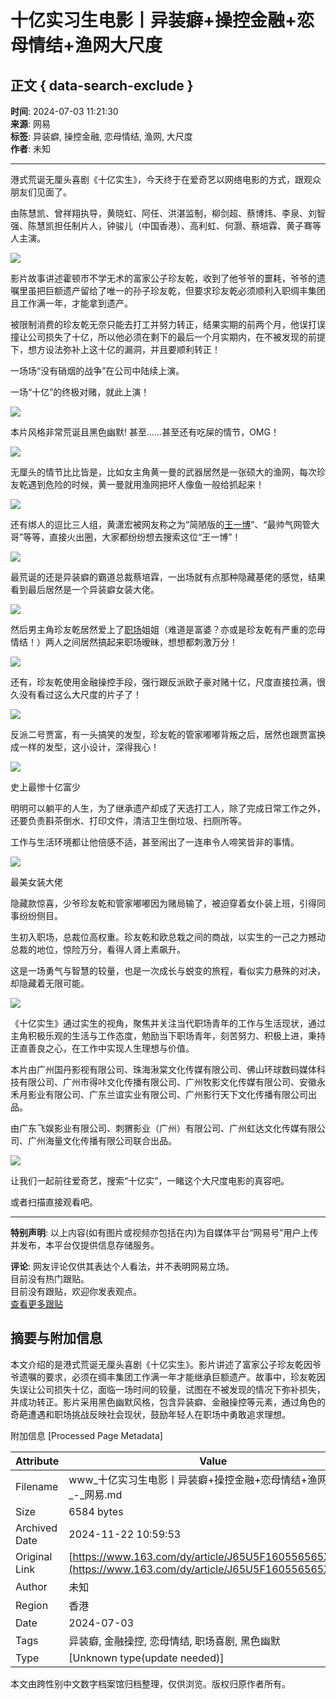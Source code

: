 # 十亿实习生电影丨异装癖+操控金融+恋母情结+渔网大尺度

## 正文 { data-search-exclude }


**时间**: 2024-07-03 11:21:30  
**来源**: 网易  
**标签**: 异装癖, 操控金融, 恋母情结, 渔网, 大尺度  
**作者**: 未知

---

港式荒诞无厘头喜剧《十亿实生》，今天终于在爱奇艺以网络电影的方式，跟观众朋友们见面了。

由陈慧凯、曾祥翔执导，黄晓虹、阿任、洪湛监制，柳剑超、蔡博炜、李泉、刘智强、陈慧凯担任制片人，钟骏儿（中国香港）、高利虹、何灏、蔡培霖、黄子骞等人主演。

![](https://nimg.ws.126.net/?url=http%3A%2F%2Fdingyue.ws.126.net%2F2024%2F0703%2F292ad3b9j00sg12nk000qd000dw006jm.jpg&thumbnail=660x2147483647&quality=80&type=jpg)

影片故事讲述霍顿市不学无术的富家公子珍友乾，收到了他爷爷的噩耗，爷爷的遗嘱里虽把巨额遗产留给了唯一的孙子珍友乾，但要求珍友乾必须顺利入职绸丰集团且工作满一年，才能拿到遗产。

被限制消费的珍友乾无奈只能去打工并努力转正，结果实期的前两个月，他误打误撞让公司损失了十亿，所以他必须在剩下的最后一个月实期内，在不被发现的前提下，想方设法弥补上这十亿的漏洞，并且要顺利转正！

一场场“没有硝烟的战争”在公司中陆续上演。

一场“十亿”的终极对赌，就此上演！

![](https://nimg.ws.126.net/?url=http%3A%2F%2Fdingyue.ws.126.net%2F2024%2F0703%2Fb40fb20cj00sg12nl000xd000dw006jm.jpg&thumbnail=660x2147483647&quality=80&type=jpg)

本片风格非常荒诞且黑色幽默! 甚至……甚至还有吃屎的情节，OMG！

![](https://nimg.ws.126.net/?url=http%3A%2F%2Fdingyue.ws.126.net%2F2024%2F0703%2Fb42325f2j00sg12nk000id000dw006jm.jpg&thumbnail=660x2147483647&quality=80&type=jpg)

无厘头的情节比比皆是，比如女主角黄一曼的武器居然是一张硕大的渔网，每次珍友乾遇到危险的时候，黄一曼就用渔网把坏人像鱼一般给抓起来！

![](https://nimg.ws.126.net/?url=http%3A%2F%2Fdingyue.ws.126.net%2F2024%2F0703%2F69f19513j00sg12nk000qd000dw006jm.jpg&thumbnail=660x2147483647&quality=80&type=jpg)

还有绑人的逗比三人组，黄潇宏被网友称之为“简陋版的[王一博](https://ent.163.com/keywords/7/8/738b4e00535a/1.html)”、“最帅气网管大哥”等等，直接火出圈，大家都纷纷想去搜索这位“王一博”！

![](https://nimg.ws.126.net/?url=http%3A%2F%2Fdingyue.ws.126.net%2F2024%2F0703%2F18585811j00sg12nk000pd000dw006jm.jpg&thumbnail=660x2147483647&quality=80&type=jpg)

最荒诞的还是异装癖的霸道总裁蔡培霖，一出场就有点那种隐藏基佬的感觉，结果看到最后居然是一个异装癖女装大佬。

![](https://nimg.ws.126.net/?url=http%3A%2F%2Fdingyue.ws.126.net%2F2024%2F0703%2F5551c719j00sg12nk000md000dw006jm.jpg&thumbnail=660x2147483647&quality=80&type=jpg)

然后男主角珍友乾居然爱上了[职场](https://ent.163.com/keywords/8/4/804c573a/1.html)姐姐（难道是富婆？亦或是珍友乾有严重的恋母情结！）两人之间居然搞起来职场暧昧，想想都刺激万分！

![](https://nimg.ws.126.net/?url=http%3A%2F%2Fdingyue.ws.126.net%2F2024%2F0703%2F3a6ab3daj00sg12nk001cd000bq00j1m.jpg&thumbnail=660x2147483647&quality=80&type=jpg)

还有，珍友乾使用金融操控手段，强行跟反派欧子豪对赌十亿，尺度直接拉满，很久没有看过这么大尺度的片子了！

![](https://nimg.ws.126.net/?url=http%3A%2F%2Fdingyue.ws.126.net%2F2024%2F0703%2F6d28376bj00sg12nk000gd000dw004nm.jpg&thumbnail=660x2147483647&quality=80&type=jpg)

反派二号贾富，有一头搞笑的发型，珍友乾的管家嘟嘟背叛之后，居然也跟贾富换成一样的发型，这小设计，深得我心！

![](https://nimg.ws.126.net/?url=http%3A%2F%2Fdingyue.ws.126.net%2F2024%2F0703%2Fb48abcfcj00sg12nk0009d000dw004nm.jpg&thumbnail=660x2147483647&quality=80&type=jpg)

史上最惨十亿富少

明明可以躺平的人生，为了继承遗产却成了天选打工人，除了完成日常工作之外，还要负责斟茶倒水、打印文件，清洁卫生倒垃圾、扫厕所等。

工作与生活环境都让他倍感不适，甚至闹出了一连串令人啼笑皆非的事情。

![](https://nimg.ws.126.net/?url=http%3A%2F%2Fdingyue.ws.126.net%2F2024%2F0703%2Fdb9bc073j00sg12nk000nd000dw006jm.jpg&thumbnail=660x2147483647&quality=80&type=jpg)

最美女装大佬

隐藏款惊喜，少爷珍友乾和管家嘟嘟因为赌局输了，被迫穿着女仆装上班，引得同事纷纷侧目。

生初入职场，总裁位高权重。珍友乾和欧总栽之间的商战，以实生的一己之力撼动总裁的地位，惊险万分，看得人肾上素飙升。

这是一场勇气与智慧的较量，也是一次成长与蜕变的旅程，看似实力悬殊的对决，却隐藏着无限可能。

![](https://nimg.ws.126.net/?url=http%3A%2F%2Fdingyue.ws.126.net%2F2024%2F0703%2F1a1c0af2j00sg12nk000gd000dw006jm.jpg&thumbnail=660x2147483647&quality=80&type=jpg)

《十亿实生》通过实生的视角，聚焦并关注当代职场青年的工作与生活现状，通过主角积极乐观的生活与工作态度，勉励当下职场青年，刻苦努力、积极上进，秉持正直善良之心，在工作中实现人生理想与价值。

本片由广州国丹影视有限公司、珠海湫棠文化传媒有限公司、佛山环球数码媒体科技有限公司、广州市得咔文化传播有限公司、广州牧影文化传媒有限公司、安徽永禾月影业有限公司、广东兰谊实业有限公司、广州影行天下文化传播有限公司出品。

由广东飞娱影业有限公司、刺猬影业（广州）有限公司、广州虹达文化传媒有限公司、广州海量文化传播有限公司联合出品。

![](https://nimg.ws.126.net/?url=http%3A%2F%2Fdingyue.ws.126.net%2F2024%2F0703%2F71829e6aj00sg12nk000fd000dw004nm.jpg&thumbnail=660x2147483647&quality=80&type=jpg)

让我们一起前往爱奇艺，搜索“十亿实”，一睹这个大尺度电影的真容吧。

或者扫描直接观看吧。

---

**特别声明**: 以上内容(如有图片或视频亦包括在内)为自媒体平台“网易号”用户上传并发布，本平台仅提供信息存储服务。

**评论**: 网友评论仅供其表达个人看法，并不表明网易立场。  
目前没有热门跟贴。  
目前没有跟贴，欢迎你发表观点。  
[查看更多跟贴](https://comment.tie.163.com/J65U5F160556565X.html)

## 摘要与附加信息

<!-- tcd_abstract -->
本文介绍的是港式荒诞无厘头喜剧《十亿实生》。影片讲述了富家公子珍友乾因爷爷遗嘱的要求，必须在绸丰集团工作满一年才能继承巨额遗产。故事中，珍友乾因失误让公司损失十亿，面临一场时间的较量，试图在不被发现的情况下弥补损失，并成功转正。影片采用黑色幽默风格，包含异装癖、金融操控等元素，通过角色的奇葩遭遇和职场挑战反映社会现状，鼓励年轻人在职场中勇敢追求理想。
<!-- tcd_abstract_end -->

附加信息 [Processed Page Metadata]

| Attribute       | Value                                  |
|-----------------|----------------------------------------|
| Filename        | www_十亿实习生电影丨异装癖+操控金融+恋母情结+渔网大尺度_-_网易.md                             |
| Size            | 6584 bytes                           |
| Archived Date   | 2024-11-22 10:59:53                             |
| Original Link   | [https://www.163.com/dy/article/J65U5F160556565X.html](https://www.163.com/dy/article/J65U5F160556565X.html)                       |
| Author          | 未知                               |
| Region          | 香港                               |
| Date            | 2024-07-03                                 |
| Tags            | 异装癖, 金融操控, 恋母情结, 职场喜剧, 黑色幽默                                 |
| Type            | [Unknown type(update needed)]                                 |
<!-- tcd_table_end -->

本文由跨性别中文数字档案馆归档整理，仅供浏览。版权归原作者所有。
